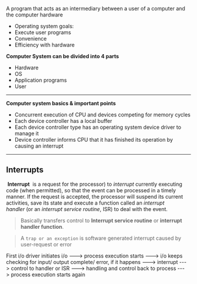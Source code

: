 A program that acts as an intermediary between a user of a computer and the computer hardware
- Operating system goals:
- Execute user programs 
- Convenience 
- Efficiency with hardware 

**Computer System can be divided into 4 parts**
- Hardware
- OS
- Application programs
- User
---
**Computer system basics & important points**

- Concurrent execution of CPU and devices competing for memory cycles
- Each device controller has a local buffer 
- Each device controller type has an operating system device driver to manage it
- Device controller informs CPU that it has finished its operation by causing an interrupt
---
## Interrupts
 
 **Interrupt**  is a request for the processor) to _interrupt_ currently executing code (when permitted), so that the event can be processed in a timely manner. If the request is accepted, the processor will suspend its current activities, save its state and execute a function called an _interrupt handler_ (or an _interrupt service routine_, ISR) to deal with the event.
 
 > Basically transfers control to **Interrupt service routine** or **interrupt handler function**.

> A `trap or an exception` is software generated interrupt caused by user-request or error

First i/o driver initiates i/o ---> process execution starts ---> i/o keeps checking for input/ output complete/ error, if it happens ---> interrupt ---> control to handler or ISR ---> handling and control back to process ---> process execution starts again 
 